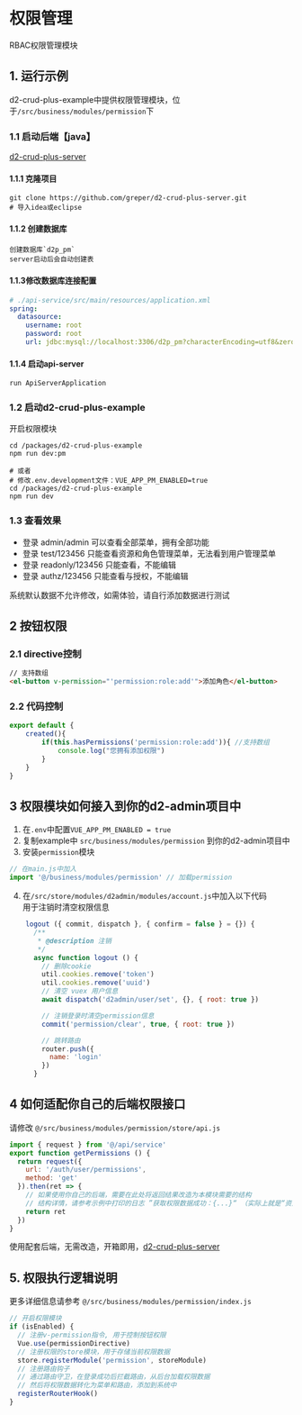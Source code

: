 
# 权限管理
RBAC权限管理模块


## 1. 运行示例
d2-crud-plus-example中提供权限管理模块，位于`/src/business/modules/permission`下

### 1.1 启动后端【java】
[d2-crud-plus-server](https://github.com/greper/d2-crud-plus-server)
#### 1.1.1 克隆项目
```shell
git clone https://github.com/greper/d2-crud-plus-server.git
# 导入idea或eclipse
```
#### 1.1.2 创建数据库
```
创建数据库`d2p_pm`
server启动后会自动创建表
```
#### 1.1.3修改数据库连接配置

```yaml
# ./api-service/src/main/resources/application.xml
spring:
  datasource:
    username: root
    password: root
    url: jdbc:mysql://localhost:3306/d2p_pm?characterEncoding=utf8&zeroDateTimeBehavior=convertToNull&useSSL=false&serverTimezone=Asia/Shanghai&allowMultiQueries=true
```
#### 1.1.4 启动api-server
```
run ApiServerApplication
```


### 1.2 启动d2-crud-plus-example
开启权限模块
```shell
cd /packages/d2-crud-plus-example
npm run dev:pm

# 或者
# 修改.env.development文件：VUE_APP_PM_ENABLED=true
cd /packages/d2-crud-plus-example
npm run dev
```


### 1.3 查看效果
* 登录 admin/admin 可以查看全部菜单，拥有全部功能   
* 登录 test/123456 只能查看资源和角色管理菜单，无法看到用户管理菜单    
* 登录 readonly/123456 只能查看，不能编辑    
* 登录 authz/123456 只能查看与授权，不能编辑   

系统默认数据不允许修改，如需体验，请自行添加数据进行测试

## 2 按钮权限
### 2.1 directive控制
```html
// 支持数组
<el-button v-permission="'permission:role:add'">添加角色</el-button>
```
### 2.2 代码控制
```js
export default {
    created(){
        if(this.hasPermissions('permission:role:add')){ //支持数组
            console.log("您拥有添加权限")
        }
    }
}
```

## 3 权限模块如何接入到你的d2-admin项目中
 1. 在`.env`中配置`VUE_APP_PM_ENABLED = true`
 2. 复制example中 `src/business/modules/permission` 到你的d2-admin项目中
 3. 安装`permission`模块
```js
// 在main.js中加入
import '@/business/modules/permission' // 加载permission
```
   4.  在`/src/store/modules/d2admin/modules/account.js`中加入以下代码   
 用于注销时清空权限信息
```js {12-14}
    logout ({ commit, dispatch }, { confirm = false } = {}) {
      /**
       * @description 注销
       */
      async function logout () {
        // 删除cookie
        util.cookies.remove('token')
        util.cookies.remove('uuid')
        // 清空 vuex 用户信息
        await dispatch('d2admin/user/set', {}, { root: true })

        // 注销登录时清空permission信息
        commit('permission/clear', true, { root: true })

        // 跳转路由
        router.push({
          name: 'login'
        })
      }
```

## 4 如何适配你自己的后端权限接口
请修改 `@/src/business/modules/permission/store/api.js`
```js
import { request } from '@/api/service'
export function getPermissions () {
  return request({
    url: '/auth/user/permissions',
    method: 'get'
  }).then(ret => {
    // 如果使用你自己的后端，需要在此处将返回结果改造为本模块需要的结构
    // 结构详情，请参考示例中打印的日志 ”获取权限数据成功：{...}“ （实际上就是“资源管理”页面中列出来的数据）
    return ret
  })
}

```

使用配套后端，无需改造，开箱即用，[d2-crud-plus-server](https://github.com/greper/d2-crud-plus-server)

## 5. 权限执行逻辑说明
更多详细信息请参考 `@/src/business/modules/permission/index.js`
```js
// 开启权限模块
if (isEnabled) {
  // 注册v-permission指令, 用于控制按钮权限
  Vue.use(permissionDirective)
  // 注册权限的store模块，用于存储当前权限数据
  store.registerModule('permission', storeModule)
  // 注册路由钩子
  // 通过路由守卫，在登录成功后拦截路由，从后台加载权限数据
  // 然后将权限数据转化为菜单和路由，添加到系统中
  registerRouterHook()
}
```
